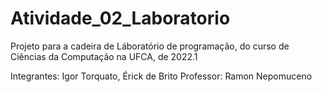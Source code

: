 # Atividade_02_Laboratorio

Projeto para a cadeira de Láboratório de programação, do curso de Ciências da Computação na UFCA, de 2022.1

Integrantes: Igor Torquato, Érick de Brito
Professor: Ramon Nepomuceno
